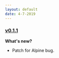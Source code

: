 ```yaml
---
layout: default
date: 4-7-2019
---
```


### [v0.1.1](https://github.com/layer5io/meshery/releases/tag/v0.1.1)

**What's new?**

- Patch for Alpine bug.

